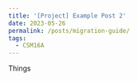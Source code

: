 ```yaml
---
title: '[Project] Example Post 2'
date: 2023-05-26
permalink: /posts/migration-guide/
tags:
  - CSM16A
---
```

Things